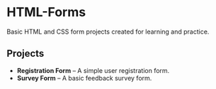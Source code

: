 # HTML-Forms

Basic HTML and CSS form projects created for learning and practice.

## Projects

- **Registration Form** – A simple user registration form.
- **Survey Form** – A basic feedback survey form.
